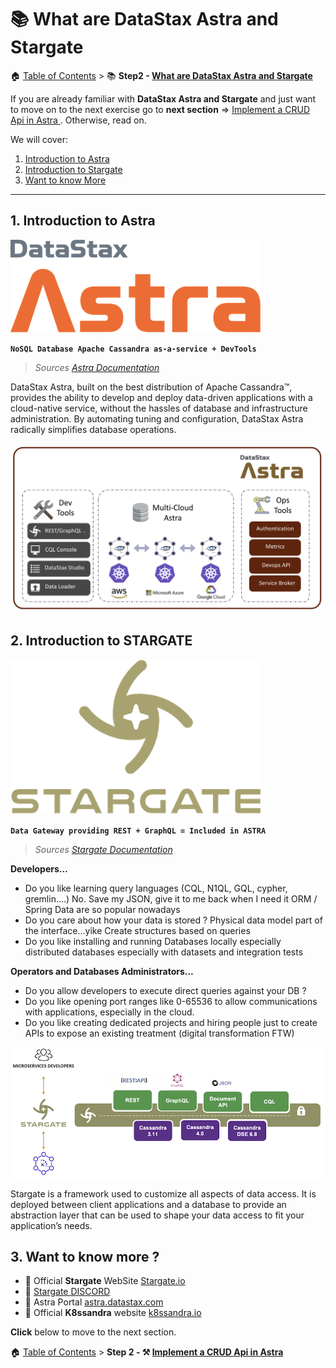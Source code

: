 # 📚 What are DataStax Astra and Stargate

🏠 [Table of Contents](./README.md#%EF%B8%8F-table-of-contents) > 📚 **Step2 - [What are DataStax Astra and Stargate](#README_Astra_Stargate.md)**

If you are already familiar with **DataStax Astra and Stargate** and just want to move on to the next exercise go to
**next section** => [Implement a CRUD Api in Astra ](./README_step02.md). Otherwise, read on.

We will cover:
1. [Introduction to Astra](#1-introduction-to-astra-db)
2. [Introduction to Stargate](#2-introduction-to-stargate)
3. [Want to know More](#3-want-to-know-more-)

---

## 1. Introduction to Astra

![](./tutorial/astra.png?raw=true)

**`NoSQL Database Apache Cassandra as-a-service + DevTools`**

> *Sources [Astra Documentation](https://docs.astra.datastax.com/docs)*

DataStax Astra, built on the best distribution of Apache Cassandra™, provides the ability to develop and deploy data-driven applications with a cloud-native service, without the hassles of database and infrastructure administration. By automating tuning and configuration, DataStax Astra radically simplifies database operations.

![](./tutorial/architecture-astra.png?raw=true)

## 2. Introduction to STARGATE

![](./tutorial/stargate.png?raw=true)

**`Data Gateway providing REST + GraphQL = Included in ASTRA`**

> *Sources [Stargate Documentation](https://stargate.io/docs/stargate/0.1/concepts/concepts.html)*

**Developers...**
- Do you like learning query languages (CQL, N1QL, GQL, cypher, gremlin….) No. Save my JSON, give it to me back when I need it
ORM / Spring Data are so popular nowadays
- Do you care about how your data is stored ?
Physical data model part of the interface…yike
Create structures based on queries
- Do you like installing and running Databases locally
especially distributed databases
especially with datasets and integration tests

**Operators and Databases Administrators…**
- Do you allow developers to execute direct queries against your DB ?
- Do you like opening port ranges like 0-65536 to allow communications with applications, especially in the cloud.
- Do you like creating dedicated projects and hiring people just to create APIs to expose an existing treatment (digital transformation FTW)

![](./tutorial/architecture-stargate.png?raw=true)

Stargate is a framework used to customize all aspects of data access. It is deployed between client applications and a database to provide an abstraction layer that can be used to shape your data access to fit your application’s needs.

## 3. Want to know more ?

- 📄 Official **Stargate** WebSite [Stargate.io](http://stargate.io)
- 📄 [Stargate DISCORD](http://stargate.io)
- 📄 Astra Portal [astra.datastax.com](astra.datastax.com)
- 📄 Official **K8ssandra** website [k8ssandra.io](http://k8ssandra.io)

**Click** below to move to the next section.

🏠 [Table of Contents](./README.md#%EF%B8%8F-table-of-contents) > **Step 2 - ⚒️ [Implement a CRUD Api in Astra ](./README_step02.md)**